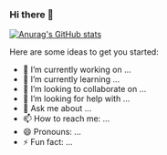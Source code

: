 ### Hi there 👋



[![Anurag's GitHub stats](https://github-readme-stats.vercel.app/api?username=olivermatheus-dev&show_icons=true&theme=midnight-purple)](https://github.com/olivermatheus-dev/github-readme-stats)

Here are some ideas to get you started:

- 🔭 I’m currently working on ...
- 🌱 I’m currently learning ...
- 👯 I’m looking to collaborate on ...
- 🤔 I’m looking for help with ...
- 💬 Ask me about ...
- 📫 How to reach me: ...
- 😄 Pronouns: ...
- ⚡ Fun fact: ...

